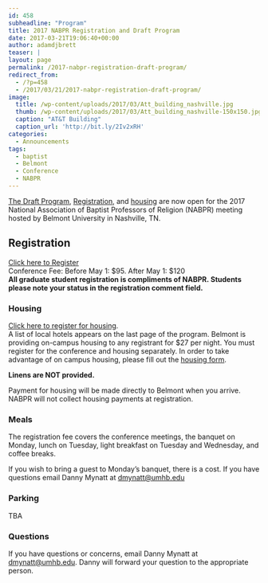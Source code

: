 ```yaml
---
id: 458
subheadline: "Program"
title: 2017 NABPR Registration and Draft Program
date: 2017-03-21T19:06:40+00:00
author: adamdjbrett
teaser: |
layout: page
permalink: /2017-nabpr-registration-draft-program/
redirect_from:
  - /?p=458
  - /2017/03/21/2017-nabpr-registration-draft-program/
image:
  title: /wp-content/uploads/2017/03/Att_building_nashville.jpg
  thumb: /wp-content/uploads/2017/03/Att_building_nashville-150x150.jpg
  caption: "AT&T Building"
  caption_url: 'http://bit.ly/2Iv2xRH'
categories:
  - Announcements
tags:
  - baptist
  - Belmont
  - Conference
  - NABPR
---
```


[The Draft Program](/wp-content/uploads/2016/05/DRAFT-NABPR-Program-May2017-Belmont.pdf), [Registration](/meetings/registration/), and [housing](/meetings/housing/) are now open for the 2017 National Association of Baptist Professors of Religion (NABPR) meeting hosted by Belmont University in Nashville, TN.

## Registration

[Click here to Register](/meetings/registration/)  
Conference Fee: Before May 1: $95. After May 1: $120  
**All graduate student registration is compliments of NABPR. Students please note your status in the registration comment field.**

### Housing

[Click here to register for housing](/meetings/housing/).  
A list of local hotels appears on the last page of the program. Belmont is providing on-campus housing to any registrant for $27 per night. You must register for the conference and housing separately. In order to take advantage of on campus housing, please fill out the [housing form](/meetings/housing/).

**Linens are NOT provided.**

Payment for housing will be made directly to Belmont when you arrive. NABPR will not collect housing payments at registration.

### Meals

The registration fee covers the conference meetings, the banquet on Monday, lunch on Tuesday, light breakfast on Tuesday and Wednesday, and coffee breaks.

If you wish to bring a guest to Monday’s banquet, there is a cost. If you have questions email Danny Mynatt at dmynatt@umhb.edu

### Parking

TBA

### Questions

If you have questions or concerns, email Danny Mynatt at dmynatt@umhb.edu. Danny will forward your question to the appropriate person.
